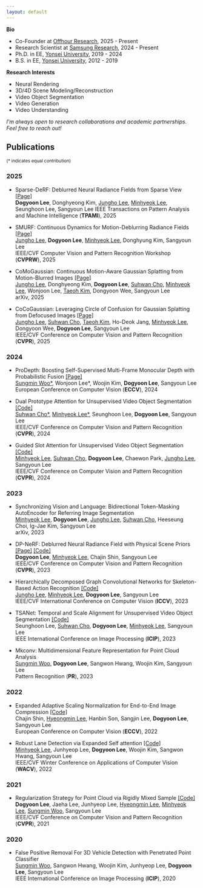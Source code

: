 ```yaml
---
layout: default
---
```


**Bio**
* Co-Founder at <a href="https://www.linkedin.com/company/offhour-research">Offhour Research</a>, 2025 - Present
* Research Scientist at <a href="https://research.samsung.com/aicenter_seoul">Samsung Research</a>, 2024 - Present
* Ph.D. in EE, <a href="https://www.yonsei.ac.kr/en_sc/index.jsp">Yonsei University</a>, 2019 - 2024
* B.S. in EE, <a href="https://www.yonsei.ac.kr/en_sc/index.jsp">Yonsei University</a>, 2012 - 2019

**Research Interests**  
* Neural Rendering
* 3D/4D Scene Modeling/Reconstruction
* Video Object Segmentation
* Video Generation 
* Video Understanding

_I’m always open to research collaborations and academic partnerships. Feel free to reach out!_


## Publications 
<sup>(\* indicates equal contribution)</sup>

### 2025
* Sparse-DeRF: Deblurred Neural Radiance Fields from Sparse View <a href="https://dogyoonlee.github.io/sparsederf">[Page]</a>  
**Dogyoon Lee**, Donghyeong Kim, <a href="https://jho-yonsei.github.io">Jungho Lee</a>, <a href="https://hydragon.co.kr">Minhyeok Lee</a>, Seunghoon Lee, Sangyoun Lee
IEEE Transactions on Pattern Analysis and Machine Intelligence (**TPAMI**), 2025  

* SMURF: Continuous Dynamics for Motion-Deblurring Radiance Fields <a href="https://jho-yonsei.github.io/SMURF/">[Page]</a>  
<a href="https://jho-yonsei.github.io">Jungho Lee</a>, **Dogyoon Lee**, <a href="https://hydragon.co.kr">Minhyeok Lee</a>, Donghyung Kim, Sangyoun Lee  
IEEE/CVF Computer Vision and Pattern Recognition Workshop (**CVPRW**), 2025  

* CoMoGaussian: Continuous Motion-Aware Gaussian Splatting from Motion-Blurred Images <a href="https://jho-yonsei.github.io/CoMoGaussian">[Page]</a>  
<a href="https://jho-yonsei.github.io">Jungho Lee</a>, Donghyeong Kim, **Dogyoon Lee**, <a href="https://suhwan-cho.github.io">Suhwan Cho</a>, <a href="https://hydragon.co.kr">Minhyeok Lee</a>, Wonjoon Lee, <a href="https://taeoh-kim.github.io">Taeoh Kim</a>, Dongyoon Wee, Sangyoun Lee  
arXiv, 2025  

* CoCoGaussian: Leveraging Circle of Confusion for Gaussian Splatting from Defocused Images  <a href="https://jho-yonsei.github.io/CoCoGaussian">[Page]</a>  
<a href="https://jho-yonsei.github.io">Jungho Lee</a>, <a href="https://suhwan-cho.github.io">Suhwan Cho</a>, <a href="https://taeoh-kim.github.io">Taeoh Kim</a>, Ho-Deok Jang, <a href="https://hydragon.co.kr">Minhyeok Lee</a>, Dongyoon Wee, **Dogyoon Lee**, Sangyoun Lee  
IEEE/CVF Conference on Computer Vision and Pattern Recognition (**CVPR**), 2025  

### 2024

* ProDepth: Boosting Self-Supervised Multi-Frame Monocular Depth with Probabilistic Fusion <a href="https://sungmin-woo.github.io/prodepth/">[Page]</a>  
<a href="https://sungmin-woo.github.io/">Sungmin Woo\*</a>, Wonjoon Lee\*, Woojin Kim, **Dogyoon Lee**, Sangyoun Lee  
European Conference on Computer Vision (**ECCV**), 2024  

* Dual Prototype Attention for Unsupervised Video Object Segmentation <a href="https://github.com/Hydragon516/DPA">[Code]</a>  
<a href="https://suhwan-cho.github.io">Suhwan Cho\*</a>, <a href="https://hydragon.co.kr">Minhyeok Lee\*</a>, Seunghoon Lee, **Dogyoon Lee**, Sangyoun Lee  
IEEE/CVF Conference on Computer Vision and Pattern Recognition (**CVPR**), 2024  

* Guided Slot Attention for Unsupervised Video Object Segmentation <a href="https://github.com/Hydragon516/GSANet">[Code]</a>  
<a href="https://hydragon.co.kr">Minhyeok Lee</a>, <a href="https://suhwan-cho.github.io">Suhwan Cho</a>, **Dogyoon Lee**, Chaewon Park, <a href="https://jho-yonsei.github.io">Jungho Lee</a>, Sangyoun Lee  
IEEE/CVF Conference on Computer Vision and Pattern Recognition (**CVPR**), 2024  

### 2023

* Synchronizing Vision and Language: Bidirectional Token-Masking AutoEncoder for Referring Image Segmentation  
<a href="https://hydragon.co.kr">Minhyeok Lee</a>, **Dogyoon Lee**, <a href="https://jho-yonsei.github.io">Jungho Lee</a>, <a href="https://suhwan-cho.github.io">Suhwan Cho</a>, Heeseung Choi, Ig-Jae Kim, Sangyoun Lee  
arXiv, 2023  

* DP-NeRF: Deblurred Neural Radiance Field with Physical Scene Priors <a href="https://dogyoonlee.github.io/dpnerf/">[Page]</a>  <a href="https://github.com/dogyoonlee/DP-NeRF">[Code]</a>  
**Dogyoon Lee**, <a href="https://hydragon.co.kr">Minhyeok Lee</a>, Chajin Shin, Sangyoun Lee  
IEEE/CVF Conference on Computer Vision and Pattern Recognition (**CVPR**), 2023  

* Hierarchically Decomposed Graph Convolutional Networks for Skeleton- Based Action Recognition <a href="https://github.com/Jho-Yonsei/HD-GCN">[Code]</a>  
<a href="https://jho-yonsei.github.io">Jungho Lee</a>, <a href="https://hydragon.co.kr">Minhyeok Lee</a>, **Dogyoon Lee**, Sangyoun Lee  
IEEE/CVF International Conference on Computer Vision (**ICCV**), 2023  

* TSANet: Temporal and Scale Alignment for Unsupervised Video Object Segmentation <a href="https://github.com/iseunghoon/TSANet">[Code]</a>  
Seunghoon Lee, <a href="https://suhwan-cho.github.io">Suhwan Cho</a>, **Dogyoon Lee**, <a href="https://hydragon.co.kr">Minhyeok Lee</a>, Sangyoun Lee  
IEEE International Conference on Image Processing (**ICIP**), 2023  

* Mkconv: Multidimensional Feature Representation for Point Cloud Analysis  
<a href="https://sungmin-woo.github.io/">Sungmin Woo</a>, **Dogyoon Lee**, Sangwon Hwang, Woojin Kim, Sangyoun Lee  
Pattern Recognition (**PR**), 2023  

### 2022

* Expanded Adaptive Scaling Normalization for End-to-End Image Compression <a href="https://github.com/ChajinShin/EASN">[Code]</a>  
Chajin Shin, <a href="http://hyeongminlee.github.io">Hyeongmin Lee</a>, Hanbin Son, Sangjin Lee, **Dogyoon Lee**, Sangyoun Lee  
European Conference on Computer Vision (**ECCV**), 2022  

* Robust Lane Detection via Expanded Self attention <a href="https://github.com/Hydragon516/ESA-official">[Code]</a>  
<a href="https://hydragon.co.kr">Minhyeok Lee</a>, Junhyeop Lee, **Dogyoon Lee**, Woojin Kim, Sangwon Hwang, Sangyoun Lee  
IEEE/CVF Winter Conference on Applications of Computer Vision (**WACV**), 2022  

### 2021

* Regularization Strategy for Point Cloud via Rigidly Mixed Sample  <a href="https://github.com/dogyoonlee/RSMix">[Code]</a>   
**Dogyoon Lee**, Jaeha Lee, Junhyeop Lee, <a href="http://hyeongminlee.github.io">Hyeongmin Lee</a>, <a href="https://hydragon.co.kr">Minhyeok Lee</a>, <a href="https://sungmin-woo.github.io/">Sungmin Woo</a>, Sangyoun Lee  
IEEE/CVF Conference on Computer Vision and Pattern Recognition (**CVPR**), 2021  

### 2020

* False Positive Removal For 3D Vehicle Detection with Penetrated Point Classifier  
<a href="https://sungmin-woo.github.io/">Sungmin Woo</a>, Sangwon Hwang, Woojin Kim, Junhyeop Lee, **Dogyoon Lee**, Sangyoun Lee  
IEEE International Conference on Image Processing (**ICIP**), 2020  

